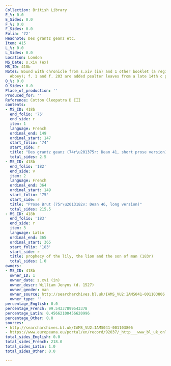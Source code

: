 ```yaml
---
Collection: British Library
E_%: 0.0
E_Sides: 0.0
F_%: 0.0
F_Sides: 0.0
Folia: '72'
Headnote: Des grantz geanz etc.
Item: 415
L_%: 0.0
L_Sides: 0.0
Location: London
MS_Date: s.xiv (ex)
MS_ID: 418b
Notes: Bound with chronicle from s.xiv (in) and 1 other booklet (a register of Selby
  Abbey); f. 1 and f. 203 are added psalter leaves from a late 14th c psalter
O_%: 0.0
O_Sides: 0.0
Place_of_production: ''
Produced_for: ''
Reference: Cotton Cleopatra D III
contents:
- MS_ID: 418b
  end_folio: '75'
  end_side: r
  item: 1
  language: French
  ordinal_end: 149
  ordinal_start: 147
  start_folio: '74'
  start_side: r
  title: "Des grantz geanz (74r\u201375r: Dean 41, short prose version)"
  total_sides: 2.5
- MS_ID: 418b
  end_folio: '182'
  end_side: v
  item: 2
  language: French
  ordinal_end: 364
  ordinal_start: 149
  start_folio: '75'
  start_side: r
  title: "Prose Brut (75r\u2013182v: Dean 46, long version)"
  total_sides: 215.5
- MS_ID: 418b
  end_folio: '183'
  end_side: r
  item: 3
  language: Latin
  ordinal_end: 365
  ordinal_start: 365
  start_folio: '183'
  start_side: r
  title: prophecy of the lily, the lion and the son of man (183r)
  total_sides: 1.0
owners:
- MS_ID: 418b
  owner_ID: 1
  owner_date: s.xvi (in)
  owner_descr: William Jenyns (d. 1527)
  owner_gender: man
  owner_source: http://searcharchives.bl.uk/IAMS_VU2:IAMS041-001103806
  owner_type: ''
percentage_English: 0.0
percentage_French: 99.54337899543378
percentage_Latin: 0.45662100456620996
percentage_Other: 0.0
sources:
- http://searcharchives.bl.uk/IAMS_VU2:IAMS041-001103806
- https://www.europeana.eu/portal/en/record/92037/_http___www_bl_uk_onlinegallery_onlineex_illmanus_cottmanucoll_j_zoomify75199_html.html
total_sides_English: 0.0
total_sides_French: 218.0
total_sides_Latin: 1.0
total_sides_Other: 0.0

---
```

